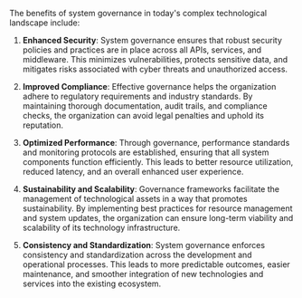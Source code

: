 The benefits of system governance in today's complex technological landscape include:

1. **Enhanced Security**: System governance ensures that robust security policies and practices are in place across all APIs, services, and middleware. This minimizes vulnerabilities, protects sensitive data, and mitigates risks associated with cyber threats and unauthorized access.

2. **Improved Compliance**: Effective governance helps the organization adhere to regulatory requirements and industry standards. By maintaining thorough documentation, audit trails, and compliance checks, the organization can avoid legal penalties and uphold its reputation.

3. **Optimized Performance**: Through governance, performance standards and monitoring protocols are established, ensuring that all system components function efficiently. This leads to better resource utilization, reduced latency, and an overall enhanced user experience.

4. **Sustainability and Scalability**: Governance frameworks facilitate the management of technological assets in a way that promotes sustainability. By implementing best practices for resource management and system updates, the organization can ensure long-term viability and scalability of its technology infrastructure.

5. **Consistency and Standardization**: System governance enforces consistency and standardization across the development and operational processes. This leads to more predictable outcomes, easier maintenance, and smoother integration of new technologies and services into the existing ecosystem.
